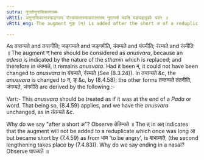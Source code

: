 ```yaml
---
sutra: नुगतोनुनासिकान्तस्य
vRtti: अनुनासिकान्तस्याङ्गस्य योभ्यासस्तस्याकारान्तस्य नुगागमो भवति यङ्यङ्लुकोः परतः ॥
vRtti_eng: The augment नुक् (न्) is added after the short अ of a reduplicate in the Intensive (with or without यङ्), when the root ends in a Nasal.

---
```

As तन्तन्यते and तन्तनीति; जङ्गम्यते and जङ्गमीति, यंयम्यते and यंयमीति; रंरम्यते and रंरमीति ॥ The augment न् here should be considered as _anusvara_, because an _adesa_ is indicated by the nature of the _sthanin_ which is replaced; and therefore in यंयम्यते, it remains _anusvara_. Had it been म्, it could not have been changed to _anusvara_ in यंयम्यते, रंरम्यते (See (8.3.24)). In तन्तन्यते &c, the _anusvara_ is changed to न्, ङ् &c, by (8.4.58); the other forms तन्तन्यते तंतनीति, जंगम्यते, जंगमीति are derived by the following :-

Vart:- This _anusvara_ should be treated as if it was at the end of a _Pada_ or word. That being so, (8.4.59) applies, and we have the _anusvara_ unchanged, as in तंतन्यते &c.

Why do we say "after a short अ"? Observe तेतिम्यते ॥ The त् in अत् indicates that the augment will not be added to a reduplicate which once was long आ but became short by (7.4.59) as from भाम 'to be angry', is बाभाम्यते, (the second lengthening takes place by (7.4.83)). Why do we say ending in a nasal? Observe पापच्यते ॥